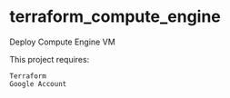 # terraform_compute_engine

Deploy Compute Engine VM

This project requires:

    Terraform
    Google Account
